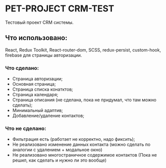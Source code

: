 # PET-PROJECT CRM-TEST

Тестовый проект CRM системы.

## Что использовано:

React, Redux Toolkit, React-router-dom, SCSS, redux-persist, custom-hook, firebase для страницы авторизации.

### Что сделано:

- Страница авторизации;
- Основная страница;
- Страница списка конатктов;
- Страница календаря;
- Страница описания (не сделана, пока не придумал, что там можно сделать);
- Минимальный адаптив;
- Добавление/удаление контактов;

### Что не сделано: 
- Фильтрация есть (работает не корректно, надо фиксить);
- Не реализовано изменение данных контакта (можно сделать по аналогии с удалением + модальное окно)
- Не реализовано многостраничное содержимое контактов (Пока не решил, как сделать и нужно ли это вообще)